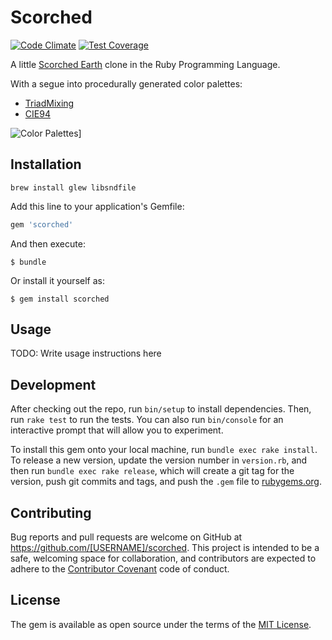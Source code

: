 # Scorched

[![Code Climate](https://codeclimate.com/github/jamesmoriarty/scorched-earth-rb/badges/gpa.svg)](https://codeclimate.com/github/jamesmoriarty/scorched-earth-rb) [![Test Coverage](https://codeclimate.com/github/jamesmoriarty/scorched-earth-rb/badges/coverage.svg)](https://codeclimate.com/github/jamesmoriarty/scorched-earth-rb/coverage)

A little [Scorched Earth](https://en.wikipedia.org/wiki/Scorched_Earth_&#40;video_game&#41;) clone in the Ruby Programming Language.

With a segue into procedurally generated color palettes:
- [TriadMixing](http://devmag.org.za/2012/07/29/how-to-choose-colours-procedurally-algorithms/)
- [CIE94](https://en.wikipedia.org/wiki/Color_difference#CIE94)

![Color Palettes](https://pbs.twimg.com/media/CsYukUuUMAECQG3.jpg)]

## Installation

```
brew install glew libsndfile
```

Add this line to your application's Gemfile:

```ruby
gem 'scorched'
```

And then execute:

    $ bundle

Or install it yourself as:

    $ gem install scorched

## Usage

TODO: Write usage instructions here

## Development

After checking out the repo, run `bin/setup` to install dependencies. Then, run `rake test` to run the tests. You can also run `bin/console` for an interactive prompt that will allow you to experiment.

To install this gem onto your local machine, run `bundle exec rake install`. To release a new version, update the version number in `version.rb`, and then run `bundle exec rake release`, which will create a git tag for the version, push git commits and tags, and push the `.gem` file to [rubygems.org](https://rubygems.org).

## Contributing

Bug reports and pull requests are welcome on GitHub at https://github.com/[USERNAME]/scorched. This project is intended to be a safe, welcoming space for collaboration, and contributors are expected to adhere to the [Contributor Covenant](http://contributor-covenant.org) code of conduct.


## License

The gem is available as open source under the terms of the [MIT License](http://opensource.org/licenses/MIT).
